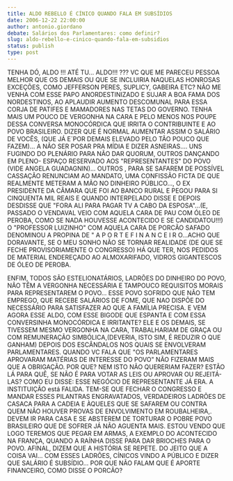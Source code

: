 ```yaml
---
title: ALDO REBELLO É CÍNICO QUANDO FALA EM SUBSÍDIOS
date: 2006-12-22 22:00:00
author: antonio.giordano
debate: Salários dos Parlamentares: como definir?
slug: aldo-rebello-e-cinico-quando-fala-em-subsidios
status: publish 
type: post
---
```


TENHA DÓ, ALDO !!! ATÉ TU... ALDO!!! ??? VC QUE ME PARECEU PESSOA MELHOR QUE OS DEMAIS OU QUE SE INCLUIRIA NAQUELAS HONROSAS EXCEÇÕES, COMO JEFFERSON PERES, SUPLICY, GABEIRA ETC? NÃO ME VENHA COM ESSE PAPO ANORDESTINIZADO E SUJAR A BOA FAMA DOS NORDESTINOS, AO APLAUDIR AUMENTO DESCOMUNAL PARA ESSA CORJA DE PATIFES E MAMADORES NAS TETAS DO GOVERNO. TENHA MAIS UM POUCO DE VERGONHA NA CARA E PELO MENOS NOS POUPE DESSA CONVERSA MONOCÓRDICA QUE IRRITA O CONTRIBUINTE E AO POVO BRASILEIRO. DIZER QUE É NORMAL AUMENTAR ASSIM O SALÁRIO DE VOCÊS, (QUE JÁ E´POR DEMAIS ELEVADO PELO TÃO POUCO QUE FAZEM)... A NÃO SER POSAR PRA MÍDIA E DIZER ASNEIRAS.... UNS FUGINDO DO PLENÁRIO PARA NÃO DAR QUORUM, OUTROS DANÇANDO EM PLENO- ESPAÇO RESERVADO AOS "REPRESENTANTES" DO POVO (VIDE ANGELA GUADAGNIN)... OUTROS , PARA SE SAFAREM DE POSSÍVEL CASSAÇÃO RENUNCIAM AO MANDATO, UMA CONFISSÃO FICTA DE QUE REALMENTE METERAM A MÃO NO DINHEIRO PÚBLICO..., O EX PRESIDENTE DA CÂMARA QUE FOI AO BANCO RURAL E PEGOU PARA SI CINQUENTA MIL REAIS E QUANDO INTERPELADO DISSE E DEPOIS DESDISSE QUE "FORA ALI PARA PAGAR TV A CABO DA ESPOSA"...(E, PASSADO O VENDAVAL VEIO COM AQUELA CARA DE PAU COM ÓLEO DE PEROBA, COMO SE NADA HOUVESSE ACONTECIDO E SE CANDIDATOU!!!) O "PROFESSOR LUIZINHO" COM AQUELA CARA DE PORCÃO SAFADO DENOMINOU A PROPINA DE " A P O R T E F I N A N C E I R O...ACHO QUE DORAVANTE, SE O MEU SONHO NÃO SE TORNAR REALIDADE (DE QUE SE FECHE PROVISORIAMENTE O CONGRESSO) HÁ QUE TER, NOS PEDIDOS DE MATERIAL ENDEREÇADO AO ALMOXARIFADO, VIDROS GIGANTESCOS DE ÓLEO DE PEROBA.  

ENFIM, TODOS SÃO ESTELIONATÁRIOS, LADRÕES DO DINHEIRO DO POVO, NÃO TÊM A VERGONHA NECESSÁRIA E TAMPOUCO REQUISITOS MORAIS PARA REPRESENTAREM O POVO... ESSE POVO SOFRIDO QUE NÃO TEM EMPREGO, QUE RECEBE SALÁRIOS DE FOME, QUE NAO DISPÕE DO NECESSÁRIO PARA SATISFAZER AO QUE A FAMÍLIA PRECISA. E VEM AGORA ESSE ALDO, COM ESSE BIGODE QUE ESPANTA E COM ESSA CONVERSINHA MONOCÓRDICA E IRRITANTE? ELE E OS DEMAIS, SE TIVESSEM MESMO VERGONHA NA CARA, TRABALHARIAM DE GRAÇA OU COM REMUNERAÇÃO SIMBÓLICA,(DEVERIA, ISTO SIM, É REDUZIR O QUE GANHAM) DEPOIS DOS ESCÂNDALOS NOS QUAIS SE ENVOLVERAM PARLAMENTARES. QUANDO VC FALA QUE "OS PARLAMENTARES APROVARAM MATÉRIAS DE INTERESSE DO POVO" NÃO FIZERAM MAIS QUE A OBRIGAÇÃO. POR QUE? NEM ISTO NÃO QUERERIAM FAZER? ESTÃO LÁ PARA QUÊ, SE NÃO É PARA VOTAR AS LEIS OU APROVAR OU REJEITÁ-LAS? COMO EU DISSE: ESSE NEGÓCIO DE REPRESENTANTE JÁ ERA. A INSTITUIÇÃO está FALIDA. TEM-SE QUE FECHAR O CONGRESSO E MANDAR ESSES PILANTRAS ENGRAVATADOS, VERDADEIROS LADRÕES DE CASACA PARA A CADEIA E ÀQUELES QUE SE SAFAREM OU CONTRA QUEM NÃO HOUVER PROVAS DE ENVOLVIMENTO EM ROUBALHEIRA,. DEVEM IR PARA CASA E SE ABSTEREM DE TORTURAR O POBRE POVO BRASILEIRO QUE DE SOFRER JÁ NÃO AGUENTA MAIS. ESTOU VENDO QUE LOGO TEREMOS QUE PEGAR EM ARMAS, A EXEMPLO DO ACONTECIDO NA FRANÇA, QUANDO A RAÍNHA DISSE PARA DAR BRIOCHES PARA O POVO. AFINAL, DIZEM QUE A HISTÓRIA SE REPETE. DO JEITO QUE A COISA VAI... COM ESSES LADRÕES, CÍNICOS VINDO A PÚBLICO E DIZER QUE SALÁRIO É SUBSÍDIO... POR QUE NÃO FALAM QUE É APORTE FINANCEIRO, COMO DISSE O PORCÃO?
